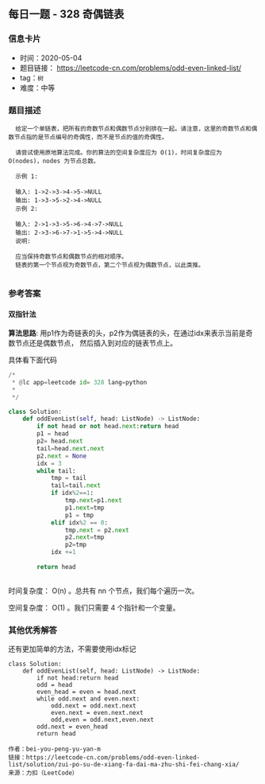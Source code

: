 ## 每日一题 - 328 奇偶链表
 
### 信息卡片

- 时间：2020-05-04
- 题目链接： https://leetcode-cn.com/problems/odd-even-linked-list/ 
- tag：`树`
- 难度：中等

### 题目描述

```
  给定一个单链表，把所有的奇数节点和偶数节点分别排在一起。请注意，这里的奇数节点和偶数节点指的是节点编号的奇偶性，而不是节点的值的奇偶性。
  
  请尝试使用原地算法完成。你的算法的空间复杂度应为 O(1)，时间复杂度应为 O(nodes)，nodes 为节点总数。
  
  示例 1:
  
  输入: 1->2->3->4->5->NULL
  输出: 1->3->5->2->4->NULL
  示例 2:
  
  输入: 2->1->3->5->6->4->7->NULL 
  输出: 2->3->6->7->1->5->4->NULL
  说明:
  
  应当保持奇数节点和偶数节点的相对顺序。
  链表的第一个节点视为奇数节点，第二个节点视为偶数节点，以此类推。
   
```



### 参考答案

#### 双指针法
 

**算法思路**:
用p1作为奇链表的头，p2作为偶链表的头，在通过idx来表示当前是奇数节点还是偶数节点，
然后插入到对应的链表节点上。
 
 
具体看下面代码

```python
/*
 * @lc app=leetcode id= 328 lang=python
 *
 */

class Solution:
    def oddEvenList(self, head: ListNode) -> ListNode:
        if not head or not head.next:return head
        p1 = head
        p2= head.next
        tail=head.next.next
        p2.next = None
        idx = 3
        while tail:
            tmp = tail
            tail=tail.next
            if idx%2==1:
                tmp.next=p1.next
                p1.next=tmp
                p1 = tmp
            elif idx%2 == 0:
                tmp.next = p2.next
                p2.next=tmp
                p2=tmp
            idx +=1
        
        return head
		
```
 
时间复杂度： O(n) 。总共有 nn 个节点，我们每个遍历一次。

空间复杂度： O(1) 。我们只需要 4 个指针和一个变量。

### 其他优秀解答

还有更加简单的方法，不需要使用idx标记

```
class Solution:
    def oddEvenList(self, head: ListNode) -> ListNode:
        if not head:return head
        odd = head
        even_head = even = head.next
        while odd.next and even.next:
            odd.next = odd.next.next
            even.next = even.next.next
            odd,even = odd.next,even.next
        odd.next = even_head
        return head

作者：bei-you-peng-yu-yan-m
链接：https://leetcode-cn.com/problems/odd-even-linked-list/solution/zui-po-su-de-xiang-fa-dai-ma-zhu-shi-fei-chang-xia/
来源：力扣（LeetCode）
 
```
